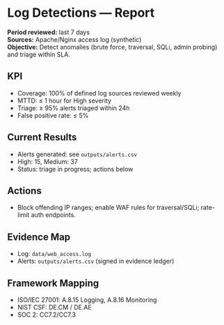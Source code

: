 # Log Detections — Report

**Period reviewed:** last 7 days  
**Sources:** Apache/Nginx access log (synthetic)  
**Objective:** Detect anomalies (brute force, traversal, SQLi, admin probing) and triage within SLA.

## KPI
- Coverage: 100% of defined log sources reviewed weekly
- MTTD: ≤ 1 hour for High severity
- Triage: ≥ 95% alerts triaged within 24h
- False positive rate: ≤ 5%

## Current Results
- Alerts generated: see `outputs/alerts.csv`
- High: 15, Medium: 37
- Status: triage in progress; actions below

## Actions
- Block offending IP ranges; enable WAF rules for traversal/SQLi; rate-limit auth endpoints.

## Evidence Map
- Log: `data/web_access.log`
- Alerts: `outputs/alerts.csv` (signed in evidence ledger)

## Framework Mapping
- ISO/IEC 27001: A.8.15 Logging, A.8.16 Monitoring
- NIST CSF: DE.CM / DE.AE
- SOC 2: CC7.2/CC7.3
